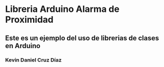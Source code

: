 # Libreria Arduino Alarma de Proximidad
## Este es un ejemplo del uso de librerias de clases en Arduino


### Kevin Daniel Cruz Díaz 
